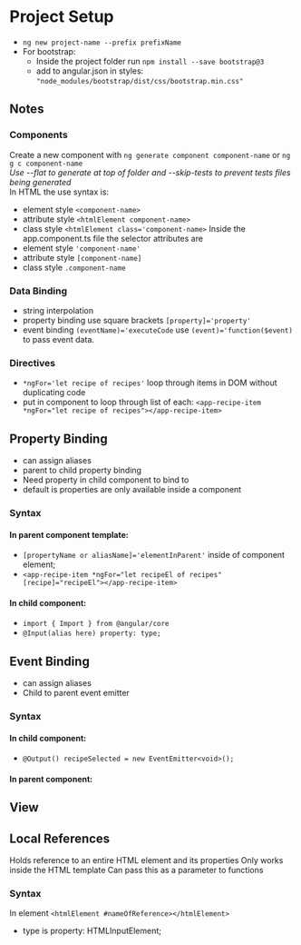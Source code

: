 # Project Setup
- `ng new project-name --prefix prefixName`
- For bootstrap: 
  - Inside the project folder run `npm install --save bootstrap@3`
  - add to angular.json in styles: `"node_modules/bootstrap/dist/css/bootstrap.min.css"`

## Notes
### Components
Create a new component with `ng generate component component-name` or `ng g c component-name`  
*Use --flat to generate at top of folder and --skip-tests to prevent tests files being generated*  
In HTML the use syntax is:
- element style `<component-name>` 
- attribute style `<htmlElement component-name>`
- class style `<htmlElement class='component-name>`
Inside the app.component.ts file the selector attributes are
- element style `'component-name'`
- attribute style `[component-name]`
- class style `.component-name`

### Data Binding 
- string interpolation
- property binding use square brackets `[property]='property'`
- event binding `(eventName)='executeCode` use `(event)='function($event)` to pass event data.
### Directives
- `*ngFor='let recipe of recipes'` loop through items in DOM without duplicating code
- put in component to loop through list of each: `<app-recipe-item *ngFor="let recipe of recipes"></app-recipe-item>`

## Property Binding
- can assign aliases
- parent to child property binding
- Need property in child component to bind to
- default is properties are only available inside a component
### Syntax
#### In parent component template:
  - `[propertyName or aliasName]='elementInParent'`  inside of component element;
  - `<app-recipe-item *ngFor="let recipeEl of recipes" [recipe]="recipeEl"></app-recipe-item>`

#### In child component:
  - `import { Import } from @angular/core`
  - `@Input(alias here) property: type;`

## Event Binding
- can assign aliases
- Child to parent event emitter
### Syntax
#### In child component:
- `@Output() recipeSelected = new EventEmitter<void>();`
#### In parent component:

## View

## Local References
Holds reference to an entire HTML element and its properties
Only works inside the HTML template
Can pass this as a parameter to functions
### Syntax
In element `<htmlElement #nameOfReference></htmlElement>`
- type is property: HTMLInputElement;
